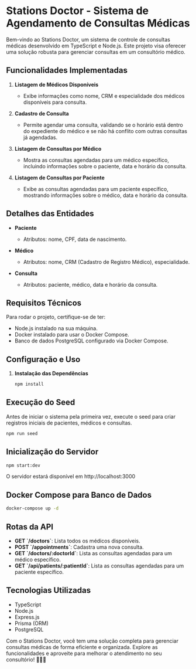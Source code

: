 # Stations Doctor - Sistema de Agendamento de Consultas Médicas

Bem-vindo ao Stations Doctor, um sistema de controle de consultas médicas desenvolvido em TypeScript e Node.js. Este projeto visa oferecer uma solução robusta para gerenciar consultas em um consultório médico.

## Funcionalidades Implementadas

1. **Listagem de Médicos Disponíveis**
   - Exibe informações como nome, CRM e especialidade dos médicos disponíveis para consulta.

2. **Cadastro de Consulta**
   - Permite agendar uma consulta, validando se o horário está dentro do expediente do médico e se não há conflito com outras consultas já agendadas.

3. **Listagem de Consultas por Médico**
   - Mostra as consultas agendadas para um médico específico, incluindo informações sobre o paciente, data e horário da consulta.

4. **Listagem de Consultas por Paciente**
   - Exibe as consultas agendadas para um paciente específico, mostrando informações sobre o médico, data e horário da consulta.

## Detalhes das Entidades

- **Paciente**
  - Atributos: nome, CPF, data de nascimento.

- **Médico**
  - Atributos: nome, CRM (Cadastro de Registro Médico), especialidade.

- **Consulta**
  - Atributos: paciente, médico, data e horário da consulta.

## Requisitos Técnicos

Para rodar o projeto, certifique-se de ter:

- Node.js instalado na sua máquina.
- Docker instalado para usar o Docker Compose.
- Banco de dados PostgreSQL configurado via Docker Compose.

## Configuração e Uso

1. **Instalação das Dependências**
   ```bash
   npm install
   ```
## Execução do Seed

Antes de iniciar o sistema pela primeira vez, execute o seed para criar registros iniciais de pacientes, médicos e consultas.

```bash
npm run seed
```
## Inicialização do Servidor
```bash
npm start:dev
```
O servidor estará disponível em http://localhost:3000

## Docker Compose para Banco de Dados

```bash
docker-compose up -d
```
## Rotas da API

- **GET \`/doctors\`**: Lista todos os médicos disponíveis.
- **POST \`/appointments\`**: Cadastra uma nova consulta.
- **GET \`/doctors/:doctorId`**: Lista as consultas agendadas para um médico específico.
- **GET \`/api/patients/:patientId\`**: Lista as consultas agendadas para um paciente específico.

## Tecnologias Utilizadas

- TypeScript
- Node.js
- Express.js
- Prisma (ORM)
- PostgreSQL

Com o Stations Doctor, você tem uma solução completa para gerenciar consultas médicas de forma eficiente e organizada. Explore as funcionalidades e aproveite para melhorar o atendimento no seu consultório! 🏥💉✨